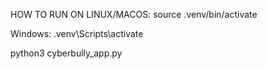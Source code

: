 HOW TO RUN ON LINUX/MACOS:
source .venv/bin/activate

Windows: 
.venv\Scripts\activate

python3 cyberbully_app.py

